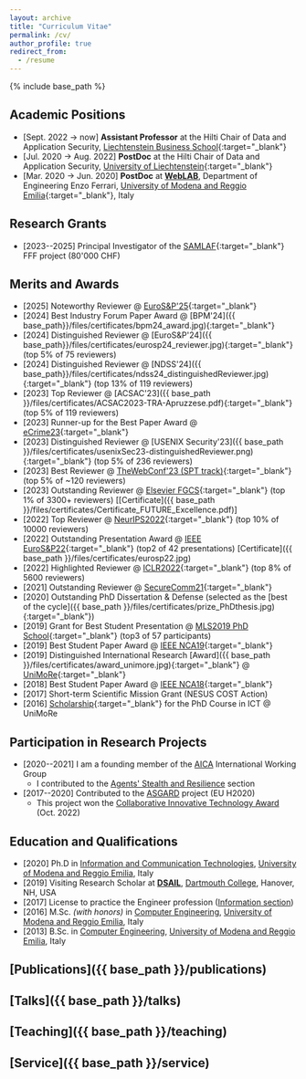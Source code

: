 ```yaml
---
layout: archive
title: "Curriculum Vitae"
permalink: /cv/
author_profile: true
redirect_from:
  - /resume
---
```


{% include base_path %}

## Academic Positions
* [Sept. 2022 → now] **Assistant Professor** at the Hilti Chair of Data and Application Security, [Liechtenstein Business School](https://www.uni.li/en){:target="_blank"}
* [Jul. 2020 → Aug. 2022] **PostDoc** at the Hilti Chair of Data and Application Security, [University of Liechtenstein](https://www.uni.li/en){:target="_blank"}
* [Mar. 2020 → Jun. 2020] **PostDoc** at **[WebLAB](https://weblab.ing.unimore.it/people/apruzzese/)**, Department of Engineering Enzo Ferrari, [University of Modena and Reggio Emilia](https://www.unimore.it/){:target="_blank"}, Italy

## Research Grants
* [2023--2025] Principal Investigator of the [SAMLAF](https://www.uni.li/de/forschung/forschungsaktivitaeten/forschungsprojekte/forschungsprojekte/@@project_detail/1366.67){:target="_blank"} FFF project (80'000 CHF)

## Merits and Awards
* [2025] Noteworthy Reviewer @ [EuroS&P'25](https://eurosp2025.ieee-security.org/committee-program.html){:target="_blank"} 
* [2024] Best Industry Forum Paper Award @ [BPM'24]({{ base_path}}/files/certificates/bpm24_award.jpg){:target="_blank"}
* [2024] Distinguished Reviewer @ [EuroS&P'24]({{ base_path}}/files/certificates/eurosp24_reviewer.jpg){:target="_blank"} (top 5% of 75 reviewers)
* [2024] Distinguished Reviewer @ [NDSS'24]({{ base_path}}/files/certificates/ndss24_distinguishedReviewer.jpg){:target="_blank"} (top 13% of 119 reviewers)
* [2023] Top Reviewer @ [ACSAC'23]({{ base_path }}/files/certificates/ACSAC2023-TRA-Apruzzese.pdf){:target="_blank"} (top 5% of 119 reviewers)
* [2023] Runner-up for the Best Paper Award @ [eCrime23](https://apwg.org/event/ecrime2023/){:target="_blank"}
* [2023] Distinguished Reviewer @ [USENIX Security'23]({{ base_path }}/files/certificates/usenixSec23-distinguishedReviewer.png){:target="_blank"} (top 5% of 236 reviewers)
* [2023] Best Reviewer @ [TheWebConf'23 (SPT track)](https://dl.acm.org/action/showFmPdf?doi=10.1145%2F3543507){:target="_blank"} (top 5% of ~120 reviewers)
* [2023] Outstanding Reviewer @ [Elsevier FGCS](https://www.sciencedirect.com/science/article/pii/S0167739X23000687?via%3Dihub){:target="_blank"} (top 1% of 3300+ reviewers) [[Certificate]({{ base_path }}/files/certificates/Certificate_FUTURE_Excellence.pdf)]
* [2022] Top Reviewer @ [NeurIPS2022](https://neurips.cc/Conferences/2022/ProgramCommittee){:target="_blank"} (top 10% of 10000 reviewers)
* [2022] Outstanding Presentation Award @ [IEEE EuroS&P22](https://www.ieee-security.org/TC/EuroSP2022/accepted_and_awards.html){:target="_blank"} (top2 of 42 presentations) [Certificate]({{ base_path }}/files/certificates/eurosp22.jpg)
* [2022] Highlighted Reviewer @ [ICLR2022](https://iclr.cc/Conferences/2022/Reviewers#Apruzzese){:target="_blank"} (top 8% of 5600 reviewers)
* [2021] Outstanding Reviewer @ [SecureComm21](https://www.youtube.com/watch?v=PN7iI9uQ2gk&t=1934s){:target="_blank"} 
* [2020] Outstanding PhD Dissertation & Defense (selected as the [best of the cycle]({{ base_path }}/files/certificates/prize_PhDthesis.jpg){:target="_blank"})
* [2019] Grant for Best Student Presentation @ [MLS2019 PhD School](https://spritz.math.unipd.it/events/2019/PIU2019/PagesOutput/MLS/index.html){:target="_blank"} (top3 of 57 participants)
* [2019] Best Student Paper Award @ [IEEE NCA19](https://ieeexplore.ieee.org/document/8935054){:target="_blank"}
* [2019] Distinguished International Research [Award]({{ base_path }}/files/certificates/award_unimore.jpg){:target="_blank"} @ [UniMoRe](https://www.reggionline.com/unimore-premia-suoi-ricercatori-divenuti-famosi-nel-mondo-video/){:target="_blank"}
* [2018] Best Student Paper Award @ [IEEE NCA18](https://ieeexplore.ieee.org/document/8548342){:target="_blank"}
* [2017] Short-term Scientific Mission Grant (NESUS COST Action)
* [2016] [Scholarship](https://www.ict.unimore.it/phdStudents.asp?cycle=32){:target="_blank"} for the PhD Course in ICT @ UniMoRe

## Participation in Research Projects
* [2020--2021] I am a founding member of the [AICA](https://www.aica-iwg.org/aica-iwg-vision-and-mission/) International Working Group
  * I contributed to the [Agents' Stealth and Resilience](https://www.aica-iwg.org/research-challenges/) section
* [2017--2020] Contributed to the [ASGARD](https://www.asgard-project.eu/) project (EU H2020)
  * This project won the [Collaborative Innovative Technology Award](https://home-affairs.ec.europa.eu/news/security-innovation-award-2022-2022-09-30_en) (Oct. 2022)

## Education and Qualifications
* [2020] Ph.D in [Information and Communication Technologies](https://www.ict.unimore.it/), [University of Modena and Reggio Emilia](https://www.unimore.it/), Italy
* [2019] Visiting Research Scholar at **[DSAIL](https://www.cs.dartmouth.edu/~dsail/members.html)**, [Dartmouth College](https://home.dartmouth.edu/), Hanover, NH, USA
* [2017] License to practice the Engineer profession ([Information section](https://www.cni.it/cni/c3i))
* [2016] M.Sc. _(with honors)_ in [Computer Engineering](https://www.ingmo.unimore.it/site/home.html), [University of Modena and Reggio Emilia](https://www.unimore.it/), Italy
* [2013] B.Sc. in [Computer Engineering](https://www.ingmo.unimore.it/site/home.html), [University of Modena and Reggio Emilia](https://www.unimore.it/), Italy


## [Publications]({{ base_path }}/publications)
  

## [Talks]({{ base_path }}/talks)

  
## [Teaching]({{ base_path }}/teaching)

  
## [Service]({{ base_path }}/service)

